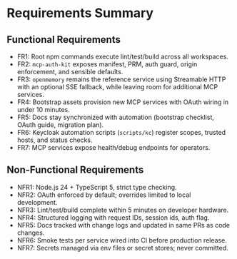 # Requirements Summary

## Functional Requirements
- FR1: Root npm commands execute lint/test/build across all workspaces.
- FR2: `mcp-auth-kit` exposes manifest, PRM, auth guard, origin enforcement, and sensible defaults.
- FR3: `openmemory` remains the reference service using Streamable HTTP with an optional SSE fallback, while leaving room for additional MCP services.
- FR4: Bootstrap assets provision new MCP services with OAuth wiring in under 10 minutes.
- FR5: Docs stay synchronized with automation (bootstrap checklist, OAuth guide, migration plan).
- FR6: Keycloak automation scripts (`scripts/kc`) register scopes, trusted hosts, and status checks.
- FR7: MCP services expose health/debug endpoints for operators.

## Non-Functional Requirements
- NFR1: Node.js 24 + TypeScript 5, strict type checking.
- NFR2: OAuth enforced by default; overrides limited to local development.
- NFR3: Lint/test/build complete within 5 minutes on developer hardware.
- NFR4: Structured logging with request IDs, session ids, auth flag.
- NFR5: Docs tracked with change logs and updated in same PRs as code changes.
- NFR6: Smoke tests per service wired into CI before production release.
- NFR7: Secrets managed via env files or secret stores; never committed.
